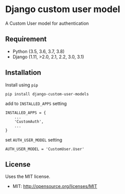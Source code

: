 # Django custom user model

A Custom User model for authentication

## Requirement
* Python (3.5, 3.6, 3.7, 3.8)
* Django (1.11, >2.0, 2.1, 2.2, 3.0, 3.1)

## Installation
Install using ``pip``
    
    pip install django-custom-user-models
    
add to ``INSTALLED_APPS`` setting

    INSTALLED_APPS = {
        ...
        'CustomAuth',
        ...
    }

set ``AUTH_USER_MODEL`` setting
    
    AUTH_USER_MODEL = 'CustomUser.User'
   

## License
Uses the MIT license.

* MIT: http://opensource.org/licenses/MIT